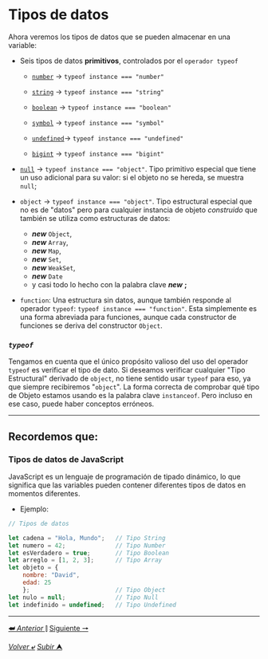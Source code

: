 # Tipos de datos

Ahora veremos los tipos de datos que se pueden almacenar en una variable:

* Seis tipos de datos **primitivos**, controlados por el `operador typeof`

    * [`number`](/JavaScript/TeoriaJS/003.1_number.md)     -> ``typeof instance === "number"``
    * [`string`](/JavaScript/TeoriaJS/003.2_strings.md)    -> ``typeof instance === "string"``
    * [`boolean`](/JavaScript/TeoriaJS/003.3_booleanos.md) -> ``typeof instance === "boolean"``
    * [`symbol`](#symbol)      -> ``typeof instance === "symbol"``
    * [`undefined`](#undefined)-> ``typeof instance === "undefined"``

    * [`bigint`](#bigint)      -> ``typeof instance === "bigint"``


* [`null`]() -> ``typeof instance === "object"``. Tipo primitivo especial que tiene un uso adicional para su valor: si el objeto no se hereda, se muestra `null`;

* ``object`` -> ``typeof instance === "object"``. Tipo estructural especial que no es de "datos" pero para cualquier instancia de objeto *construido* que también se utiliza como estructuras de datos: 
  - ***new*** `Object`, 
  - ***new*** `Array`, 
  - ***new*** `Map`, 
  - ***new*** `Set`, 
  - ***new*** `WeakSet`, 
  - ***new*** `Date` 
  - y casi todo lo hecho con la palabra clave ***new*** **;**

* `function`: Una estructura sin datos, aunque también responde al operador `typeof`: `typeof instance === "function"`. Esta simplemente es una forma abreviada para funciones, aunque cada constructor de funciones se deriva del constructor `Object`.

### ***`typeof`***

Tengamos en cuenta que el único propósito valioso del uso del operador `typeof` es verificar el tipo de dato. Si deseamos verificar cualquier "Tipo Estructural" derivado de `object`, no tiene sentido usar ``typeof`` para eso, ya que siempre recibiremos "``object``". La forma correcta de comprobar qué tipo de Objeto estamos usando es la palabra clave `instanceof`. Pero incluso en ese caso, puede haber conceptos erróneos.

---

## Recordemos que:

### Tipos de datos de JavaScript

JavaScript es un lenguaje de programación de tipado dinámico, lo que significa que las variables pueden contener diferentes tipos de datos en momentos diferentes.

* Ejemplo:

~~~js
// Tipos de datos

let cadena = "Hola, Mundo";   // Tipo String
let numero = 42;              // Tipo Number
let esVerdadero = true;       // Tipo Boolean
let arreglo = [1, 2, 3];      // Tipo Array
let objeto = {
    nombre: "David",
    edad: 25
    };                        // Tipo Object
let nulo = null;              // Tipo Null
let indefinido = undefined;   // Tipo Undefined

~~~



---

[**&#11176;** *Anterior* &#11007;](/JavaScript/TeoriaJS/002.1_constantes.md "Constantes") 
[Siguiente **&#129042;**](/JavaScript/TeoriaJS/003.1_number.md "Number (números)")

[*Volver* **&ldca;**](/JavaScript/TeoriaJS/README.md "Regresar a página Principal") 
[*Subir* **&#11165;**](# "Ir al título")
